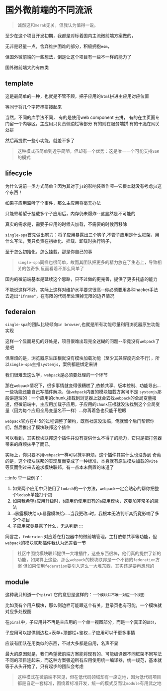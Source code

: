 # 国外微前端的不同流派 
> 诚然这和`merak`无关，但我认为值得一说。

至少在这个项目开发初期，我都是对标着国内主流微前端方案做的，

无非是轻量一点，舍弃维护困难的部分，积极拥抱`esm`，

但国外微前端的一些想法，倒是让这个项目有一些不一样的能力了

国外微前端大约有四类 
## template
这是最简单的一种，也就是不管不顾，把子应用的`html`拼进主应用对应位置

等同于将几个字符串拼接起来

当然，不同的库手法不同，
有的是使用web component 去拼，
有的在主页面专门留一个内容区，主应用只负责侧边栏等部分
有的则在服务端拼
有的干脆在网关处拼

然后再提供一些小功能，就差不多了

> 这种模式虽简单到近乎简陋，但却有一个优势：这是唯一一个可能支持`SSR`的模式

## lifecycle
为什么说前一类方式简单？因为其对于`js`的影响装聋作哑--它根本就没有考虑`js`这个东西！

如果子应用监听了个事件，那么主应用将毫无办法

只能寄希望于挂载多个子应用后，内存仍未爆炸--这显然是不可能的

真实的需求是，需要子应用的时候去加载，不需要的时候再移除

`single-spa`首先做出努力：将子应用暴露出三个钩子,不管子应用是什么框架，用什么写法，我只负责在初始化、挂载、卸载时执行钩子，

至于怎么初始化，怎么挂载，那是你自己的事


> `single-spa`同样也很简单，故而其团队把更多的精力放在了生态上，导致相关的包奇多,反而看着不那么简单了

国内的微前端基本是延续这个思路，只不过做的更完善，提供了更多托底的能力
 
不能说这样不好，实际上这样对维护水平要求很高--你必须要用各种hacker手法去造出`"iframe"`，在有限的代码里处理掉无限的边界情况

 ## federaion
`single-spa`的团队比较倾向`in browser`,也就是所有功能尽量利用浏览器原生功能实现

这样一个显而易见的好处是，项目很难出现完全迷糊的问题--毕竟没有`webpack`了是吧

但麻烦的是，浏览器原生压根就没有模块加载功能（至少其兼容度完全不行），所以`single-spa`主推`systemjs`，案例都是绑定来讲

我们很难去这么学，`webpack`是必须要处理的一个环节

那在`webpack`情况下，很多事情就变得很糟糕了,依赖共享、版本控制、功能导出...一些功能还能自己写插件解决，但`webpack`内置的模块加载方案可不是
`systemjs`那般讲道理的：一个应用的chunk,挂载到浏览器上就会去找`webpack`的全局变量报道，但微前端中，主应用加载子应用，子应用的`chunk`压根就没法找到这个全局变量（因为每个应用全局变量名不一样）...你再着急也只能干瞪眼

`webpack`官方在4-5的过程调整了架构，既然社区没法搞，俺就留个后门帮帮你们，然后推出了模块联邦这个插件

可以看到，其实模块联邦这个插件并没有提供什么不得了的能力，它只是把打包器带来的麻烦抹平了而已，

实际上，你只要不用`webpack`一样可以抹平麻烦，这个插件其实什么也没办到
奇葩的是，这个模块联邦的实现反而变成了一种标准，本身就有原生模块加载的`vite`等反而倒过来去追求模块联邦，有一点本末倒置的味道了

:::info 
举一些例子：
1. 如果两个应用中只使用了`lodash`的一个方法，`webpack`一定会贴心的帮你把整个`lodash`单独打个包
2. 如果我希望`a`应用升级时，`b`应用仍使用旧有的`a`应用模块，这要加非常多的魔法
3. `a`暴露模块给`b`,`b`暴露模块给`c`...当我更改`a`时，我根本无法判断其究竟影响了多少个项目
4. 子应用究竟暴露了什么，无从判断
:::

简言之，`federaion` 对应着在打包器中的微前端管理，主打依赖共享等功能，但`webpack`的模块联邦插件我认为还差着一节

> 社区中围绕模块联邦提供一大堆插件，这些东西很棒，他们真的提供了新的功能，如果算上这些，那么`webpack`的模块联邦是一个不错的`federation`方案
但如果使用`federation`要引入这么一大堆东西，其实还是要再想想的


## module
这种我只知道一个:`piral`
它的意思是这样的：`一个模块并不唯一对应一个视图`

比如我有个用户模块，那么侧边栏可能跟这个有关，登录页也有可能，一个模块就对应多处视图

在`piral`中，子应用并不再是主应用的一个单一视图部分，而是一个真正的`部分`，

子应用可以提供侧边栏+表单+顶部栏+鉴权...子应用可以干更多事情

应该有团队在用类似的东西，不过大多都是自用，名声不显

最大的原因就是，我们希望微前端方案能将现有的、可能编译器不同框架不同写法不同的项目连起来，而这种方案强迫所有应用使用统一编译器，统一规范，基本就等于从头开始了，只有起步的团队会考虑

> 这种模式在微前端不常见，但在低代码领域却有一席之地，因为低代码项目都是自定一套标准，围绕着标准开发，统一的模式反而让`module`有用武之地

